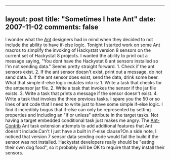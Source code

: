 
---
layout: post
title: "Sometimes I hate Ant"
date: 2007-11-02
comments: false
---


I wonder what the [Ant][1]  designers had in mind when they decided to not include the ability to have if-else logic.  Tonight I started work on some Ant macros to simplify the invoking of Hackystat version 8 sensors on the current set of Hackystat 8 projects.  I wanted the ability to print out a message saying, "You dont have the Hackystat 8 ant sensors installed so I'm not sending data."  Seems pretty straight forward. 1. Check if the ant sensors exist. 2. If the ant sensor doesn't exist, print out a message, do not send data. 3. If the ant sensor does exist, send the data, drink some beer.
What that simple if-else logic mutates into is: 1. Write a task that checks for the antsensor jar file. 2. Write a task that invokes the sensor if the jar file exists. 3. Write a task that prints a message if the sensor doesn't exist. 4. Write a task that invokes the three previous tasks.
I spare you the 50 or so lines of ant code that I need to write just to have some simple if-else logic.  I find it incredibly bogus that if-else can only be represented by setting properties and including an "if or unless" attribute in the target tasks.  Not having a target embedded conditional task just makes me angry.  The [Ant-Contrib][2]  Ant task extension attempts to add additional features that Ant doesn't include.Can't I just have a built in if-else clause?On a side note, I noticed that version 7 sensor data sending code would fail the build if the sensor was not installed.  Hackystat developers really should be "eating their own dog food", so it probably will be OK to require that they install their sensors.


  [1]: http://ant.apache.org/
  [2]: http://ant-contrib.sourceforge.net/
